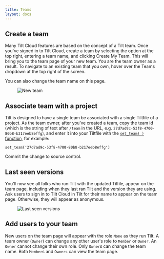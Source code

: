 ```yaml
---
title: Teams
layout: docs
---
```


## Create a team

Many Tilt Cloud features are based on the concept of a Tilt team. Once you've signed in to Tilt Cloud, create a team by selecting the option at the top right, entering a team name, and clicking Create My Team. This will bring you to the team page of your new team. You are the team owner as a result. To navigate to an existing team that you own, hover over the Teams dropdown at the top right of the screen.

You can also change the team name on this page. 

<figure>
    <img src="/assets/img/new-team.png" class="no-shadow" alt="New team">
</figure>

## Associate team with a project

Tilt is designed to have a single team be associated with a single Tiltfile of a project. As the team owner, after you've created a team, copy the team id (which is the string of text after `/team` in the URL, e.g. `27d7ad9c-53f8-4700-80b8-b217eeb8effg`), and enter it into your Tiltfile with the [`set_team( )` function](./api.html#api.set_team), for example: 

`set_team('27d7ad9c-53f8-4700-80b8-b217eeb8effg')`

Commit the change to source control. 

## Last seen versions

You'll now see all folks who run Tilt with the updated Tilfile, appear on the team page, including when they last ran Tilt and the version they are using. Ask users to sign in to Tilt Cloud in Tilt for their name to appear on the team page. Otherwise, they will appear as anonymous.

<figure>
    <img src="/assets/img/last-seen-versions.png" class="no-shadow" alt="Last seen versions">
</figure>


## Add users to your team

New users on the team page will appear with the role `None` as they run Tilt. A team owner (`Owner`) can change any other user's role to `Member` or `Owner`.
An `Owner` cannot change their own role. Only `Owner`s can change the team name. Both `Member`s and `Owners` can view the team page.

<script src="/assets/js/links.js" async></script>
